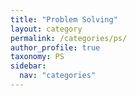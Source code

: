 ```yaml
---
title: "Problem Solving"
layout: category
permalink: /categories/ps/
author_profile: true
taxonomy: PS
sidebar:
  nav: "categories"
---
```

